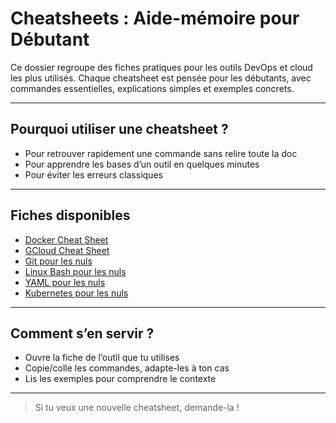# Cheatsheets : Aide-mémoire pour Débutant

Ce dossier regroupe des fiches pratiques pour les outils DevOps et cloud les plus utilisés. Chaque cheatsheet est pensée pour les débutants, avec commandes essentielles, explications simples et exemples concrets.

---

## Pourquoi utiliser une cheatsheet ?
- Pour retrouver rapidement une commande sans relire toute la doc
- Pour apprendre les bases d’un outil en quelques minutes
- Pour éviter les erreurs classiques

---

## Fiches disponibles
- [Docker Cheat Sheet](docker-cheat-sheet.md)
- [GCloud Cheat Sheet](gcloud.md)
- [Git pour les nuls](git-cheat-sheet.md)
- [Linux Bash pour les nuls](bash-cheat-sheet.md)
- [YAML pour les nuls](yaml-cheat-sheet.md)
- [Kubernetes pour les nuls](kubernetes-cheat-sheet.md)

---

## Comment s’en servir ?
- Ouvre la fiche de l’outil que tu utilises
- Copie/colle les commandes, adapte-les à ton cas
- Lis les exemples pour comprendre le contexte

---

> Si tu veux une nouvelle cheatsheet, demande-la !
